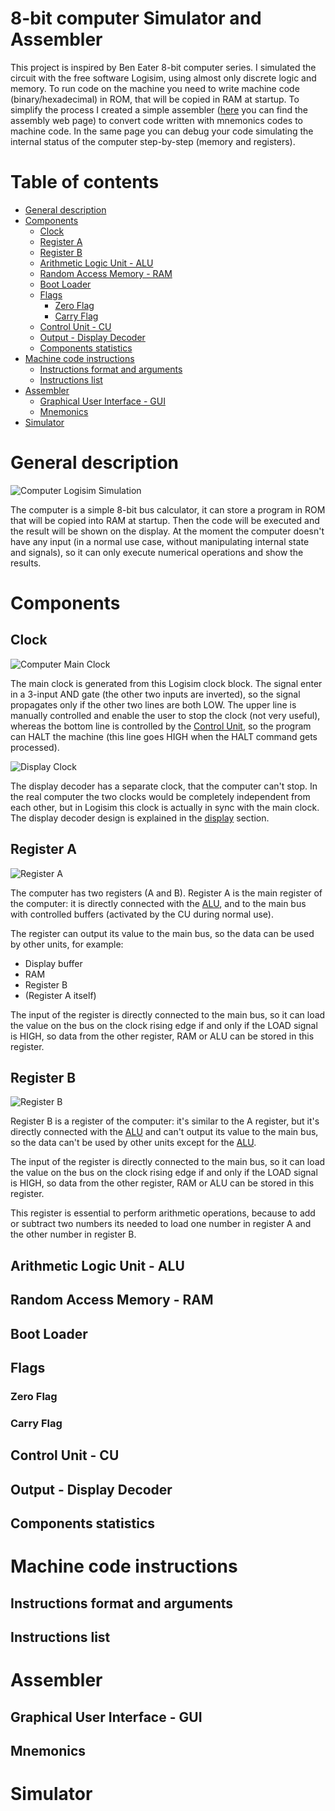 # 8-bit computer Simulator and Assembler

This project is inspired by Ben Eater 8-bit computer series. I simulated the circuit with the free software Logisim, using almost only discrete logic and memory.
To run code on the machine you need to write machine code (binary/hexadecimal) in ROM, that will be copied in RAM at startup. To simplify the process I created a simple assembler ([here](https://francesco-scar.github.io/8-bit_pc/Compiler/Web/Compiler.html) you can find the assembly web page) to convert code written with mnemonics codes to machine code. In the same page you can debug your code simulating the internal status of the computer step-by-step (memory and registers).

# Table of contents
- [General description](#general-description)
- [Components](#components)
  - [Clock](#clock)
  - [Register A](#register-a)
  - [Register B](#register-b)
  - [Arithmetic Logic Unit - ALU](#arithmetic-logic-unit---alu)
  - [Random Access Memory - RAM](#random-access-memory---ram)
  - [Boot Loader](#boot-loader)
  - [Flags](#flags)
    - [Zero Flag](#zero-flag)
    - [Carry Flag](#carry-flag)
  - [Control Unit - CU](#control-unit---cu)
  - [Output - Display Decoder](#output---display-decoder)
  - [Components statistics](#components-statistics)
- [Machine code instructions](#machine-code-instructions)
  - [Instructions format and arguments](#instructions-format-and-arguments)
  - [Instructions list](#instructions-list)
- [Assembler](#assembler)
  - [Graphical User Interface - GUI](#graphical-user-interface---gui)
  - [Mnemonics](#mnemonics)
- [Simulator](#simulator)

# General description
![Computer Logisim Simulation](Images/image_color.png?raw=true)

The computer is a simple 8-bit bus calculator, it can store a program in ROM that will be copied into RAM at startup. Then the code will be executed and the result will be shown on the display.
At the moment the computer doesn't have any input (in a normal use case, without manipulating internal state and signals), so it can only execute numerical operations and show the results.

# Components

## Clock
![Computer Main Clock](Images/Clock_main.png?raw=true)

The main clock is generated from this Logisim clock block. The signal enter in a 3-input AND gate (the other two inputs are inverted), so the signal propagates only if the other two lines are both LOW. The upper line is manually controlled and enable the user to stop the clock (not very useful), whereas the bottom line is controlled by the [Control Unit](#control-unit---cu), so the program can HALT the machine (this line goes HIGH when the HALT command gets processed).

![Display Clock](Images/Clock_display.png?raw=true)

The display decoder has a separate clock, that the computer can't stop. In the real computer the two clocks would be completely independent from each other, but in Logisim this clock is actually in sync with the main clock. The display decoder design is explained in the [display](#output---display-decoder) section.

## Register A
![Register A](Images/Register_A.png?raw=true)

The computer has two registers (A and B). Register A is the main register of the computer: it is directly connected with the [ALU](#arithmetic-logic-unit---alu), and to the main bus with controlled buffers (activated by the CU during normal use).

The register can output its value to the main bus, so the data can be used by other units, for example:
- Display buffer
- RAM
- Register B
- (Register A itself)

The input of the register is directly connected to the main bus, so it can load the value on the bus on the clock rising edge if and only if the LOAD signal is HIGH, so data from the other register, RAM or ALU can be stored in this register.

## Register B
![Register B](Images/Register_B.png?raw=true)

Register B is a register of the computer: it's similar to the A register, but it's directly connected with the [ALU](#arithmetic-logic-unit---alu) and can't output its value to the main bus, so the data can't be used by other units except for the [ALU](#arithmetic-logic-unit---alu).

The input of the register is directly connected to the main bus, so it can load the value on the bus on the clock rising edge if and only if the LOAD signal is HIGH, so data from the other register, RAM or ALU can be stored in this register.

This register is essential to perform arithmetic operations, because to add or subtract two numbers its needed to load one number in register A and the other number in register B.

## Arithmetic Logic Unit - ALU
## Random Access Memory - RAM
## Boot Loader
## Flags
### Zero Flag
### Carry Flag
## Control Unit - CU
## Output - Display Decoder
## Components statistics
# Machine code instructions
## Instructions format and arguments
## Instructions list
# Assembler
## Graphical User Interface - GUI
## Mnemonics
# Simulator
